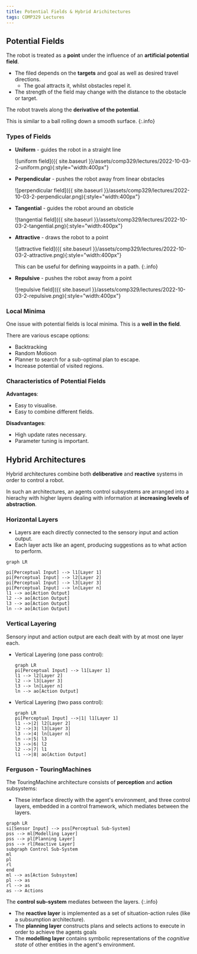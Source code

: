 ```yaml
---
title: Potential Fields & Hybrid Arichitectures
tags: COMP329 Lectures
---
```


## Potential Fields
The robot is treated as a **point** under the influence of an **artificial potential field**. 

* The filed depends on the **targets** and goal as well as desired travel directions.
	* The goal attracts it, whilst obstacles repel it.
* The strength of the field may change with the distance to the obstacle or target.

The robot travels along the **derivative of the potential**. 

This is similar to a ball rolling down a smooth surface.
{:.info}

### Types of Fields

* **Uniform** - guides the robot in a straight line

	![uniform field]({{ site.baseurl }}/assets/comp329/lectures/2022-10-03-2-uniform.png){:style="width:400px"}
* **Perpendicular** - pushes the robot away from linear obstacles

	![perpendicular field]({{ site.baseurl }}/assets/comp329/lectures/2022-10-03-2-perpendicular.png){:style="width:400px"}
* **Tangential** - guides the robot around an obsticle

	![tangential field]({{ site.baseurl }}/assets/comp329/lectures/2022-10-03-2-tangential.png){:style="width:400px"}

* **Attractive** - draws the robot to a point

	![attractive field]({{ site.baseurl }}/assets/comp329/lectures/2022-10-03-2-attractive.png){:style="width:400px"}
	
	This can be useful for defining waypoints in a path.
	{:.info}
* **Repulsive** - pushes the robot away from a point

	![repulsive field]({{ site.baseurl }}/assets/comp329/lectures/2022-10-03-2-repulsive.png){:style="width:400px"}

### Local Minima
One issue with potential fields is local minima. This is a **well in the field**.

There are various escape options:

* Backtracking
* Random Motioon
* Planner to search for a sub-optimal plan to escape.
* Increase potential of visited regions.

### Characteristics of Potential Fields

**Advantages**:

* Easy to visualise.
* Easy to combine different fields.

**Disadvantages**:

* High update rates necessary.
* Parameter tuning is important.

## Hybrid Architectures
Hybrid architectures combine both **deliberative** and **reactive** systems in order to control a robot.

In such an architectures, an agents control subsystems are arranged into a hierachy with higher layers dealing with information at **increasing levels of abstraction**.

### Horizontal Layers

* Layers are each directly connected to the sensory input and action output.
* Each layer acts like an agent, producing suggestions as to what action to perform.

```mermaid
graph LR

pi[Perceptual Input] --> l1[Layer 1]
pi[Perceptual Input] --> l2[Layer 2]
pi[Perceptual Input] --> l3[Layer 3]
pi[Perceptual Input] --> ln[Layer n]
l1 --> ao[Action Output]
l2 --> ao[Action Output]
l3 --> ao[Action Output]
ln --> ao[Action Output]
```

### Vertical Layering

Sensory input and action output are each dealt with by at most one layer each.

* Vertical Layering (one pass control):
	
	```mermaid
	graph LR
	pi[Perceptual Input] --> l1[Layer 1]
	l1 --> l2[Layer 2]
	l2 --> l3[Layer 3]
	l3 --> ln[Layer n]
	ln --> ao[Action Output]
	```
* Vertical Layering (two pass control):
	
	```mermaid
	graph LR
	pi[Perceptual Input] -->|1| l1[Layer 1]
	l1 -->|2| l2[Layer 2]
	l2 -->|3| l3[Layer 3]
	l3 -->|4| ln[Layer n]
	ln -->|5| l3
	l3 -->|6| l2
	l2 -->|7| l1
	l1 -->|8| ao[Action Output]
	```
	
### Ferguson - TouringMachines
The TouringMachine architecture consists of **perception** and **action** subsystems:

* These interface directly with the agent's environment, and three control layers, embedded in a control framework, which mediates between the layers.

```mermaid
graph LR
si[Sensor Input] --> pss[Perceptual Sub-System]
pss --> ml[Modelling Layer]
pss --> pl[Planning Layer]
pss --> rl[Reactive Layer]
subgraph Control Sub-System
ml
pl
rl
end
ml --> as[Action Subsystem]
pl --> as
rl --> as
as --> Actions
```

The **control sub-system** mediates between the layers.
{:.info}

* The **reactive layer** is implemented as a set of situation-action rules (like a subsumption architecture).
* The **planning layer** constructs plans and selects actions to execute in order to achieve the agents goals
* The **modelling layer** contains symbolic representations of the *cognitive state* of other entities in the agent's environment.